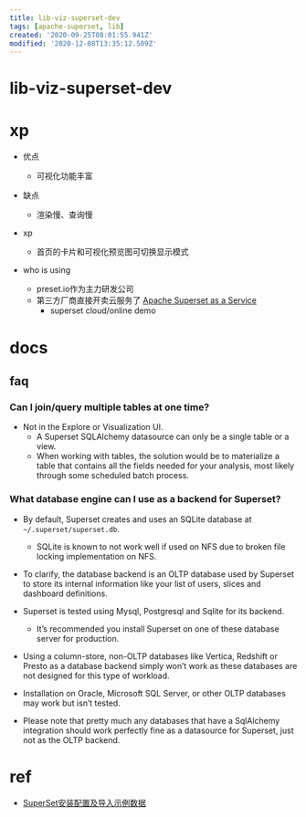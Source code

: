 ```yaml
---
title: lib-viz-superset-dev
tags: [apache-superset, lib]
created: '2020-09-25T08:01:55.941Z'
modified: '2020-12-08T13:35:12.509Z'
---
```


# lib-viz-superset-dev

# xp

- 优点
  - 可视化功能丰富
- 缺点
  - 渲染慢、查询慢

- xp
  - 首页的卡片和可视化预览图可切换显示模式

- who is using
  - preset.io作为主力研发公司
  - 第三方厂商直接开卖云服务了 [Apache Superset as a Service](https://pushmetrics.io/apache-superset)
    - superset cloud/online demo
# docs

## faq

### Can I join/query multiple tables at one time?

- Not in the Explore or Visualization UI. 
  - A Superset SQLAlchemy datasource can only be a single table or a view.
  - When working with tables, the solution would be to materialize a table that contains all the fields needed for your analysis, most likely through some scheduled batch process.

### What database engine can I use as a backend for Superset?

- By default, Superset creates and uses an SQLite database at `~/.superset/superset.db`. 
  - SQLite is known to not work well if used on NFS due to broken file locking implementation on NFS.

- To clarify, the database backend is an OLTP database used by Superset to store its internal information like your list of users, slices and dashboard definitions.
- Superset is tested using Mysql, Postgresql and Sqlite for its backend. 
  - It’s recommended you install Superset on one of these database server for production.
- Using a column-store, non-OLTP databases like Vertica, Redshift or Presto as a database backend simply won’t work as these databases are not designed for this type of workload. 
- Installation on Oracle, Microsoft SQL Server, or other OLTP databases may work but isn’t tested.
- Please note that pretty much any databases that have a SqlAlchemy integration should work perfectly fine as a datasource for Superset, just not as the OLTP backend.
# ref
- [SuperSet安装配置及导入示例数据](https://iminto.github.io/post/superset%E5%AE%89%E8%A3%85/)
